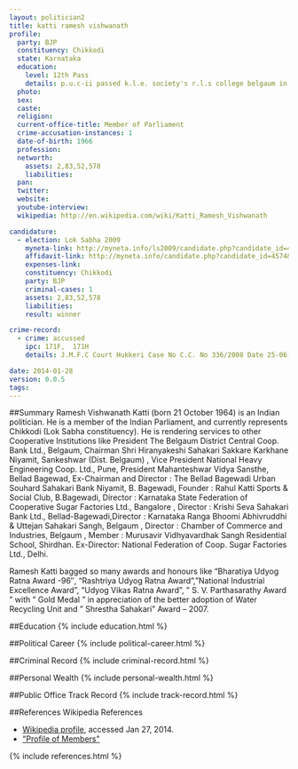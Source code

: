 ```yaml
---
layout: politician2
title: katti ramesh vishwanath
profile: 
  party: BJP
  constituency: Chikkodi
  state: Karnataka
  education: 
    level: 12th Pass
    details: p.u.c-ii passed k.l.e. society's r.l.s college belgaum in 1984-85
  photo: 
  sex: 
  caste: 
  religion: 
  current-office-title: Member of Parliament
  crime-accusation-instances: 1
  date-of-birth: 1966
  profession: 
  networth: 
    assets: 2,83,52,578
    liabilities: 
  pan: 
  twitter: 
  website: 
  youtube-interview: 
  wikipedia: http://en.wikipedia.com/wiki/Katti_Ramesh_Vishwanath

candidature: 
  - election: Lok Sabha 2009
    myneta-link: http://myneta.info/ls2009/candidate.php?candidate_id=4574
    affidavit-link: http://myneta.info/candidate.php?candidate_id=4574&scan=original
    expenses-link: 
    constituency: Chikkodi 
    party: BJP
    criminal-cases: 1
    assets: 2,83,52,578
    liabilities: 
    result: winner 

crime-record: 
  - crime: accussed
    ipc: 171F,  171H
    details: J.M.F.C Court Hukkeri Case No C.C. No 336/2008 Date 25-06-2008 

date: 2014-01-28
version: 0.0.5
tags: 
---
```

##Summary
Ramesh Vishwanath Katti (born 21 October 1964) is an Indian politician. He is a member of the Indian Parliament, and currently represents Chikkodi (Lok Sabha constituency). He is rendering services to other Cooperative Institutions like President The Belgaum District Central Coop. Bank Ltd., Belgaum, Chairman Shri Hiranyakeshi Sahakari Sakkare Karkhane Niyamit, Sankeshwar (Dist. Belgaum) , Vice President National Heavy Engineering Coop. Ltd., Pune, President Mahanteshwar Vidya Sansthe, Bellad Bagewad, Ex-Chairman and Director : The Bellad Bagewadi Urban Souhard Sahakari Bank Niyamit, B. Bagewadi, Founder : Rahul Katti Sports & Social Club, B.Bagewadi, Director : Karnataka State Federation of Cooperative Sugar Factories Ltd., Bangalore , Director : Krishi Seva Sahakari Bank Ltd., Bellad-Bagewadi,Director : Karnataka Ranga Bhoomi Abhivruddhi & Uttejan Sahakari Sangh, Belgaum , Director : Chamber of Commerce and Industries, Belgaum , Member : Murusavir Vidhyavardhak Sangh Residential School, Shirdhan. Ex-Director: National Federation of Coop. Sugar Factories Ltd., Delhi.

Ramesh Katti bagged so many awards and honours like “Bharatiya Udyog Ratna Award -96″, “Rashtriya Udyog Ratna Award”,”National Industrial Excellence Award”, “Udyog Vikas Ratna Award”, ” S. V. Parthasarathy Award ” with ” Gold Medal ” in appreciation of the better adoption of Water Recycling Unit and ” Shrestha Sahakari” Award – 2007.


##Education
{% include education.html %}


##Political Career
{% include political-career.html %}


##Criminal Record
{% include criminal-record.html %}


##Personal Wealth
{% include personal-wealth.html %}


##Public Office Track Record
{% include track-record.html %}


##References
Wikipedia References
- [Wikipedia profile]({{page.profile.wikipedia}}), accessed Jan 27, 2014.
- ["Profile of Members"][wiki1]

[wiki1]: http://164.100.47.132/LssNew/Members/Biography.aspx?mpsno=4296


{% include references.html %}